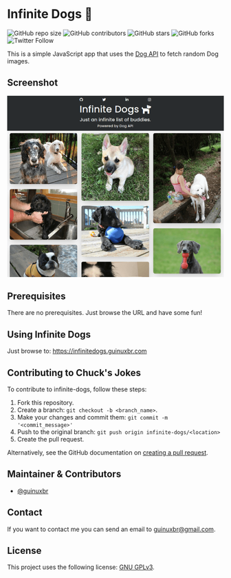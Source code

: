 # Infinite Dogs 🐶

![GitHub repo size](https://img.shields.io/github/repo-size/guinuxbr/infinite-dogs)
![GitHub contributors](https://img.shields.io/github/contributors/guinuxbr/infinite-dogs)
![GitHub stars](https://img.shields.io/github/stars/guinuxbr/infinite-dogs)
![GitHub forks](https://img.shields.io/github/forks/guinuxbr/infinite-dogs)
![Twitter Follow](https://img.shields.io/twitter/follow/guinuxbr?style=social)

This is a simple JavaScript app that uses the [Dog API](https://api.chucknorris.io/) to fetch random Dog images.

## Screenshot

![screenshot](./screenshot.png)

## Prerequisites

There are no prerequisites. Just browse the URL and have some fun!

## Using Infinite Dogs

Just browse to: <https://infinitedogs.guinuxbr.com>

## Contributing to Chuck's Jokes

To contribute to infinite-dogs, follow these steps:

1. Fork this repository.
2. Create a branch: `git checkout -b <branch_name>`.
3. Make your changes and commit them: `git commit -m '<commit_message>'`
4. Push to the original branch: `git push origin infinite-dogs/<location>`
5. Create the pull request.

Alternatively, see the GitHub documentation on [creating a pull request](https://help.github.com/en/github/collaborating-with-issues-and-pull-requests/creating-a-pull-request).

## Maintainer & Contributors

* [@guinuxbr](https://github.com/guinuxbr)

## Contact

If you want to contact me you can send an email to guinuxbr@gmail.com.

## License

This project uses the following license: [GNU GPLv3](https://www.gnu.org/licenses/gpl-3.0.html).
